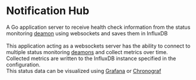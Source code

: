 # Notification Hub
A Go application server to receive health check information from the status monitoring [deamon](https://github.com/dumindux/application-status-monitoring-deamon) using websockets and saves them in InfluxDB
<br><br>
This application acting as a websockets server has the ability to connect to multiple status monitoring [deamons](https://github.com/dumindux/application-status-monitoring-deamon) and collect metrics over time.<br>
Collected metrics are written to the InfluxDB instance specified in the configuration.<br>
This status data can be visualized using [Grafana](https://grafana.com/) or [Chronograf](https://www.influxdata.com/time-series-platform/chronograf/)

